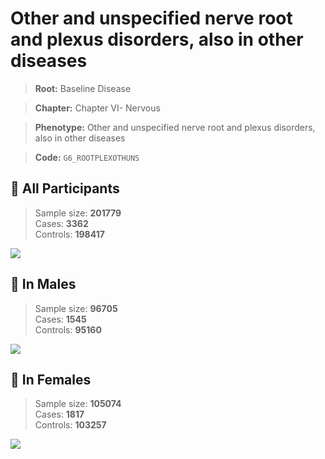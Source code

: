# Other and unspecified nerve root and plexus disorders, also in other diseases

> **Root:** Baseline Disease  

> **Chapter:** Chapter VI- Nervous  

> **Phenotype:** Other and unspecified nerve root and plexus disorders, also in other diseases  

> **Code:** `G6_ROOTPLEXOTHUNS`

## 🧪 All Participants  
> Sample size: **201779**  
> Cases: **3362**  
> Controls: **198417**
<img src="/Disease/Figures/ALL/Incidence/G6_ROOTPLEXOTHUNS.png"/>
<CsvTable src="/public/Disease/Data/ALL/Incidence/COX_G6_ROOTPLEXOTHUNS.csv" label="🔍 View full results" />

## 👨 In Males  
> Sample size: **96705**  
> Cases: **1545**  
> Controls: **95160**
<img src="/Disease/Figures/Male/Incidence/G6_ROOTPLEXOTHUNS.png"/>
<CsvTable src="/public/Disease/Data/Male/Incidence/COX_G6_ROOTPLEXOTHUNS.csv" label="🔍 View full results" />

## 👩 In Females  
> Sample size: **105074**  
> Cases: **1817**  
> Controls: **103257**
<img src="/Disease/Figures/Female/Incidence/G6_ROOTPLEXOTHUNS.png"/>
<CsvTable src="/public/Disease/Data/Female/Incidence/COX_G6_ROOTPLEXOTHUNS.csv" label="🔍 View full results" />
